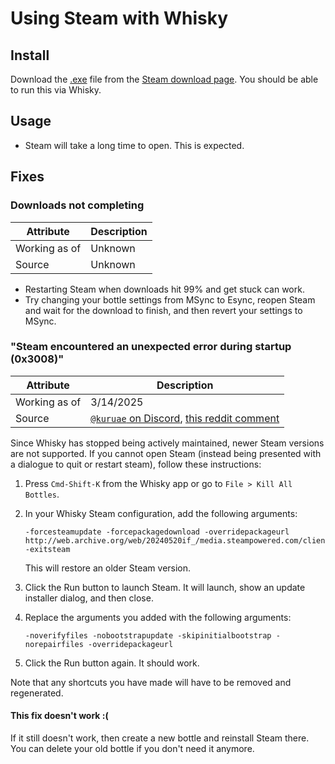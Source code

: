 # Using Steam with Whisky

## Install

Download the [.exe](https://cdn.cloudflare.steamstatic.com/client/installer/SteamSetup.exe) file from the [Steam download page](https://store.steampowered.com/about/).
You should be able to run this via Whisky.

## Usage

- Steam will take a long time to open. This is expected.

## Fixes

### Downloads not completing

| Attribute | Description |
| --------- | ----------- |
| Working as of | Unknown |
| Source | Unknown |

- Restarting Steam when downloads hit 99% and get stuck can work.
- Try changing your bottle settings from MSync to Esync, reopen Steam and wait
  for the download to finish, and then revert your settings to MSync.

### "Steam encountered an unexpected error during startup (0x3008)"

| Attribute | Description |
| --------- | ----------- |
| Working as of | 3/14/2025 |
| Source | [`@kuruae` on Discord](https://discord.com/channels/1115955071549702235/1224176817372659774/1303823720179040326), [this reddit comment](https://www.reddit.com/r/macgaming/comments/1gl55mn/comment/lvt4hu2/) |

Since Whisky has stopped being actively maintained, newer Steam versions are not
supported. If you cannot open Steam (instead being presented with a dialogue to
quit or restart steam), follow these instructions:

1. Press `Cmd-Shift-K` from the Whisky app or go to `File > Kill All Bottles`.

2. In your Whisky Steam configuration, add the following arguments:

    ```
    -forcesteamupdate -forcepackagedownload -overridepackageurl http://web.archive.org/web/20240520if_/media.steampowered.com/client -exitsteam
    ```

    This will restore an older Steam version.

3. Click the Run button to launch Steam. It will launch, show an update
   installer dialog, and then close.

4. Replace the arguments you added with the following arguments:

    ```
    -noverifyfiles -nobootstrapupdate -skipinitialbootstrap -norepairfiles -overridepackageurl
    ```

5. Click the Run button again. It should work.

Note that any shortcuts you have made will have to be removed and regenerated.

#### This fix doesn't work :(

If it still doesn't work, then create a new bottle and reinstall Steam there.
You can delete your old bottle if you don't need it anymore.
